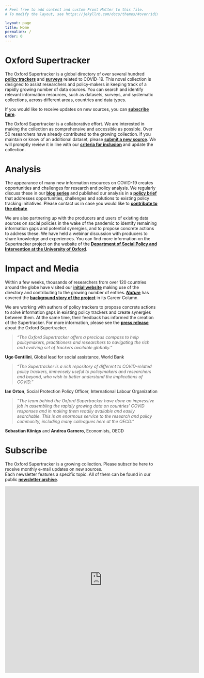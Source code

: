 ```yaml
---
# Feel free to add content and custom Front Matter to this file.
# To modify the layout, see https://jekyllrb.com/docs/themes/#overriding-theme-defaults

layout: page
title: Home
permalink: /
order: 0
---
```


# Oxford Supertracker

The Oxford Supertracker is a global directory of over several hundred **[policy trackers](policy-trackers/)** and **[surveys](surveys/)** related to COVID-19. This novel collection is designed to assist researchers and policy-makers in keeping track of a rapidly growing number of data sources. You can search and identify  relevant information resources, such as datasets, surveys, and systematic collections, across different areas, countries and data types.

If you would like to receive updates on new sources, you can **[subscribe here](#subscribe)**.

The Oxford Supertracker is a collaborative effort. We are interested in making the collection as comprehensive and accessible as possible. Over 50 researchers have already contributed to the growing collection. If you maintain or know of an additional dataset, please **[submit a new source](submit-a-tracker/)**. We will promptly review it in line with our **[criteria for inclusion](documentation/)** and update the collection.

# Analysis

The appearance of many new information resources on COVID-19 creates opportunities and challenges for research and policy analysis. We regularly discuss these in our **[blog series](blog/)** and published our analysis in a **[policy brief](assets/STBrief-1.pdf)** that addresses opportunities, challenges and solutions to existing policy tracking initiatives. Please contact us in case you would like to **[contribute to the debate](submit-feedback/)**.

We are also partnering up with the producers and users of existing data sources on social policies in the wake of the pandemic to identify remaining information gaps and potential synergies, and to propose concrete actions to address these. We have held a webinar discussion with producers to share knowledge and experiences. You can find more information on the Supertracker project on the website of the **[Department of Social Policy and Intervention at the University of Oxford][DSPI]**.

# Impact and Media

Within a few weeks, thousands of researchers from over 120 countries around the globe have visited our **[initial website](https://lukaslehner.github.io/covid19policytrackers/)** making use of the directory and contributing to the growing number of entries. ***[Nature](https://www.nature.com/)*** has covered the **[background story of the project](https://www.nature.com/articles/d41586-020-02760-0)** in its Career Column.

We are working with authors of policy trackers to propose concrete actions to solve information gaps in existing policy trackers and create synergies between them. At the same time, their feedback has informed the creation of the Supertracker. For more information, please see the **[press release](assets/Oxford_COVID_Supertracker_Release.pdf)** about the Oxford Supertracker.

> *“The Oxford Supertracker offers a precious compass to help policymakers, practitioners and researchers to navigating the rich and evolving set of trackers available globally.”* <br/>

**Ugo Gentilini**, Global lead for social assistance, World Bank

> *“The Supertracker is a rich repository of different to COVID-related policy trackers, immensely useful to policymakers and researchers and beyond, who wish to better understand the implications of COVID.”* <br/>

**Ian Orton**, Social Protection Policy Officer, International Labour Organization

> *“The team behind the Oxford Supertracker have done an impressive job in assembling the rapidly growing data on countries’ COVID responses and in making them readily available and easily searchable. This is an enormous service to the research and policy community, including many colleagues here at the OECD.”* <br/>

**Sebastian Königs** and **Andrea Garnero**, Economists, OECD

# Subscribe

The Oxford Supertracker is a growing collection. Please subscribe here to receive monthly e-mail updates on new sources. <br/>
Each newsletter features a specific topic. All of them can be found in our public **[newsletter archive](https://tinyletter.com/supertracker/archive)**.

<iframe src="https://docs.google.com/forms/d/e/1FAIpQLScXlCxpsUkgEK2xWz4oalL_bzr2MpTm8Wbp-Kp3ZN8X7DrqaA/viewform?embedded=true" width="640" height="614" frameborder="0" marginheight="0" marginwidth="0">Loading…</iframe>

[DSPI]: https://www.spi.ox.ac.uk/policy-super-tracker